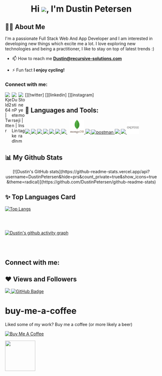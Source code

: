 ### <h1 align="center">Hi <img src="https://raw.githubusercontent.com/MartinHeinz/MartinHeinz/master/wave.gif" width="30px">, I'm Dustin Petersen</h1>


## 🙋‍♂️ About Me

I'm a passionate Full Stack Web And App Developer and I am interested in developing new things which excite me a lot. I love exploring new technologies and being a practitioner, I like to stay on top of latest trends :)

- 📫 How to reach me **Dustin@recursive-solutions.com**

- ⚡ Fun fact **I enjoy cycling!**

### Connect with me:



[<img align="left" alt="Kjeld264 | Twitter" width="22px" src="https://cdn.jsdelivr.net/npm/simple-icons@v3/icons/twitter.svg" />][twitter]
[<img align="left" alt="DustinPetersen | LinkedIn" width="22px" src="https://cdn.jsdelivr.net/npm/simple-icons@v3/icons/linkedin.svg" />][linkedin]
[<img align="left" alt="Stoneyemoji | Instagram" width="22px" src="https://cdn.jsdelivr.net/npm/simple-icons@v3/icons/instagram.svg" />][instagram]

## 🚀 Languages and Tools:

<p align="left"> 
    <a href="https://www.flutter.dev" target="_blank"> <img src="https://img.icons8.com/color/48/000000/flutter.png"/> </a>
    <a href="https://reactjs.org/" target="_blank"> <img src="https://img.icons8.com/color/48/000000/react-native.png"/> </a>
    <a href="https://developer.mozilla.org/en-US/docs/Web/JavaScript" target="_blank"> <img src="https://img.icons8.com/color/48/000000/javascript.png"/> </a> 
    <a href="https://www.w3.org/html/" target="_blank"> <img src="https://img.icons8.com/color/48/000000/html-5.png"/> </a> 
    <a href="https://www.w3schools.com/css/" target="_blank"> <img src="https://img.icons8.com/color/48/000000/css3.png"/> </a> 
    <a href="https://getbootstrap.com" target="_blank"> <img src="https://img.icons8.com/color/48/000000/bootstrap.png"/> </a> 
    <a style="padding-right:8px;" href="https://nodejs.org" target="_blank"> <img src="https://img.icons8.com/color/48/000000/nodejs.png"/> </a> 
    <a href="https://www.mongodb.com/" target="_blank"> <img src="https://raw.githubusercontent.com/devicons/devicon/master/icons/mongodb/mongodb-original-wordmark.svg" alt="mongodb" width="48" height="48"/> </a> 
    <a href="https://firebase.google.com/" target="_blank"> <img src="https://img.icons8.com/color/48/000000/firebase.png"/> </a> 
    <a href="https://postman.com" target="_blank"> <img src="https://www.vectorlogo.zone/logos/getpostman/getpostman-icon.svg" alt="postman" width="45" height="45"/> </a>   
    <a href="https://git-scm.com/" target="_blank"> <img src="https://img.icons8.com/color/48/000000/git.png"/> </a> 
    <a href="https://redux.js.org" target="_blank"> <img src="https://img.icons8.com/color/48/000000/redux.png"/> </a>
    <a href="https://expressjs.com" target="_blank"> <img src="https://raw.githubusercontent.com/devicons/devicon/master/icons/express/express-original-wordmark.svg" alt="express" width="40" height="40"/> </a>
</p>


<br/>


## 📊 My Github Stats
<p align="center">
  [![Dustin's GitHub stats](https://github-readme-stats.vercel.app/api?username=DustinPetersen&hide=prs&count_private=true&show_icons=true&theme=radical)](https://github.com/DustinPetersen/github-readme-stats)
  </p>

## ✨ Top Languages Card

[![Top Langs](https://github-readme-stats.vercel.app/api/top-langs/?username=DustinPetersen&layout=compact)](https://github.com/anuraghazra/github-readme-stats)


<br/>
<br/>


[![Dustin's github activity graph](https://activity-graph.herokuapp.com/graph?username=DustinPetersen&theme=react-dark)](https://github.com/DustinPetersen/github-readme-activity-graph)


<br/>
<br/>

## Connect with me:

## ❤ Views and Followers
<a href="https://github.com/Meghna-DAS/github-profile-views-counter">
    <img src="https://komarev.com/ghpvc/?username=DustinPetersen">
</a>
<a href="https://github.com/DustinPetersen?tab=followers"><img src="https://img.shields.io/github/followers/DustinPetersen?label=Followers&style=social" alt="GitHub Badge"></a>


# buy-me-a-coffee

Liked some of my work? Buy me a coffee (or more likely a beer)

<a href="https://www.buymeacoffee.com/kjeld264" target="_blank"><img src="https://bmc-cdn.nyc3.digitaloceanspaces.com/BMC-button-images/custom_images/orange_img.png" alt="Buy Me A Coffee" style="height: auto !important;width: auto !important;" ></a>

<img align="left" width="100" height="100" src="http://www.fillmurray.com/100/100">


<!--
**DustinPetersen** is a ✨ _special_ ✨ repository because its `README.md` (this file) appears on your GitHub profile.



[twitter]: https://twitter.com/kjeld264
[instagram]: https://instagram.com/stoneyemoji
[linkedin]: https://linkedin.com/in/DustinPetersen
